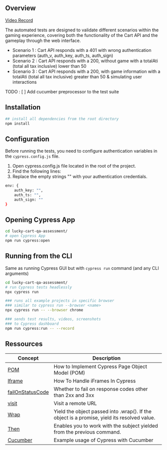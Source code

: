 ## Overview
[Video Record](https://drive.google.com/file/d/1uSeK6CHmhkjgd92284aWQQGee_3Hh8C-/view?usp=sharing)

The automated tests are designed to validate different scenarios within the gaming experience, covering both the functionality of the Cart API and the gameplay through the web interface.
- Scenario 1 : Cart API responds with a 401 with wrong authentication parameters (auth_v, auth_key, auth_ts, auth_sign) 
- Scenario 2 : Cart API responds with a 200, without game with a totalAti (total all tax inclusive) lower than 50
- Scenario 3 : Cart API responds with a 200, with game information with a totalAti (total all tax inclusive) greater than 50 & simulating user interactions

  
TODO : [ ] Add cucumber preprocessor to the test suite


## Installation

```bash
## install all dependencies from the root directory
npm install
```
## Configuration
Before running the tests, you need to configure authentication variables in the ```cypress.config.js``` file.
1. Open cypress.config.js file located in the root of the project.
2. Find the following lines:
3. Replace the empty strings "" with your authentication credentials.

```bash
env: {
    auth_key: "",
    auth_ts: "",
    auth_sign: ""
}
```

## Opening Cypress App

```bash
cd lucky-cart-qa-assessment/
# open Cypress App
npm run cypress:open
```

## Running from the CLI

Same as running Cypress GUI but with `cypress run` command (and any CLI arguments)

```bash
cd lucky-cart-qa-assessment/
# run Cypress tests headlessly
npx cypress run 

### runs all example projects in specific browser
### similar to cypress run --browser <name>
npx cypress run -- --browser chrome

### sends test results, videos, screenshots
### to Cypress dashboard
npm run cypress:run -- --record
```


## Ressources

Concept | Description
--- | ---
[POM](https://www.lambdatest.com/learning-hub/cypress-page-object-model) | How to Implement Cypress Page Object Model (POM)
[Iframe](https://www.lambdatest.com/blog/how-to-handle-iframes-in-cypress/) | How To Handle iFrames In Cypress
[failOnStatusCode](https://docs.cypress.io/api/commands/visit#Arguments) | Whether to fail on response codes other than 2xx and 3xx
[visit](https://docs.cypress.io/api/commands/visit#__docusaurus_skipToContent_fallback) | Visit a remote URL
[Wrap](https://docs.cypress.io/api/commands/wrap#__docusaurus_skipToContent_fallback) | Yield the object passed into .wrap(). If the object is a promise, yield its resolved value.
[Then](https://docs.cypress.io/api/commands/then) | Enables you to work with the subject yielded from the previous command.
[Cucumber](https://github.com/badeball/cypress-cucumber-preprocessor) | Example usage of Cypress with Cucumber
